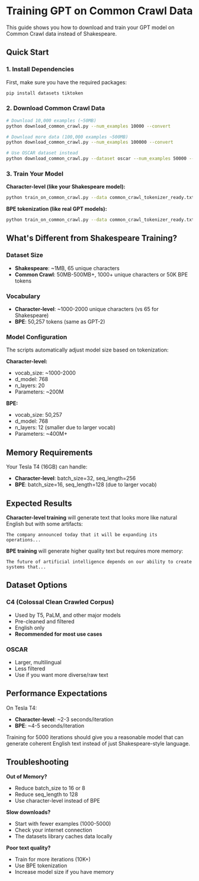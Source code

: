 # Training GPT on Common Crawl Data

This guide shows you how to download and train your GPT model on Common Crawl data instead of Shakespeare.

## Quick Start

### 1. Install Dependencies
First, make sure you have the required packages:
```bash
pip install datasets tiktoken
```

### 2. Download Common Crawl Data
```bash
# Download 10,000 examples (~50MB)
python download_common_crawl.py --num_examples 10000 --convert

# Download more data (100,000 examples ~500MB)
python download_common_crawl.py --num_examples 100000 --convert

# Use OSCAR dataset instead
python download_common_crawl.py --dataset oscar --num_examples 50000 --convert
```

### 3. Train Your Model

**Character-level (like your Shakespeare model):**
```bash
python train_on_common_crawl.py --data common_crawl_tokenizer_ready.txt
```

**BPE tokenization (like real GPT models):**
```bash
python train_on_common_crawl.py --data common_crawl_tokenizer_ready.txt --use_bpe
```

## What's Different from Shakespeare Training?

### Dataset Size
- **Shakespeare**: ~1MB, 65 unique characters
- **Common Crawl**: 50MB-500MB+, 1000+ unique characters or 50K BPE tokens

### Vocabulary 
- **Character-level**: ~1000-2000 unique characters (vs 65 for Shakespeare)
- **BPE**: 50,257 tokens (same as GPT-2)

### Model Configuration
The scripts automatically adjust model size based on tokenization:

**Character-level:**
- vocab_size: ~1000-2000
- d_model: 768
- n_layers: 20
- Parameters: ~200M

**BPE:**
- vocab_size: 50,257  
- d_model: 768
- n_layers: 12 (smaller due to larger vocab)
- Parameters: ~400M+

## Memory Requirements

Your Tesla T4 (16GB) can handle:
- **Character-level**: batch_size=32, seq_length=256
- **BPE**: batch_size=16, seq_length=128 (due to larger vocab)

## Expected Results

**Character-level training** will generate text that looks more like natural English but with some artifacts:
```
The company announced today that it will be expanding its operations...
```

**BPE training** will generate higher quality text but requires more memory:
```
The future of artificial intelligence depends on our ability to create systems that...
```

## Dataset Options

### C4 (Colossal Clean Crawled Corpus)
- Used by T5, PaLM, and other major models  
- Pre-cleaned and filtered
- English only
- **Recommended for most use cases**

### OSCAR
- Larger, multilingual
- Less filtered
- Use if you want more diverse/raw text

## Performance Expectations

On Tesla T4:
- **Character-level**: ~2-3 seconds/iteration
- **BPE**: ~4-5 seconds/iteration  

Training for 5000 iterations should give you a reasonable model that can generate coherent English text instead of just Shakespeare-style language.

## Troubleshooting

**Out of Memory?**
- Reduce batch_size to 16 or 8
- Reduce seq_length to 128
- Use character-level instead of BPE

**Slow downloads?**
- Start with fewer examples (1000-5000)
- Check your internet connection
- The datasets library caches data locally

**Poor text quality?**
- Train for more iterations (10K+)
- Use BPE tokenization
- Increase model size if you have memory 